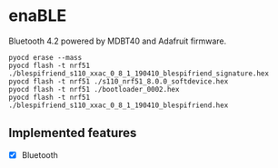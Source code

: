 # enaBLE

Bluetooth 4.2 powered by MDBT40 and Adafruit firmware.

```shel
pyocd erase --mass
pyocd flash -t nrf51 ./blespifriend_s110_xxac_0_8_1_190410_blespifriend_signature.hex
pyocd flash -t nrf51 ./s110_nrf51_8.0.0_softdevice.hex
pyocd flash -t nrf51 ./bootloader_0002.hex
pyocd flash -t nrf51 ./blespifriend_s110_xxac_0_8_1_190410_blespifriend.hex
```

## Implemented features

- [x] Bluetooth
